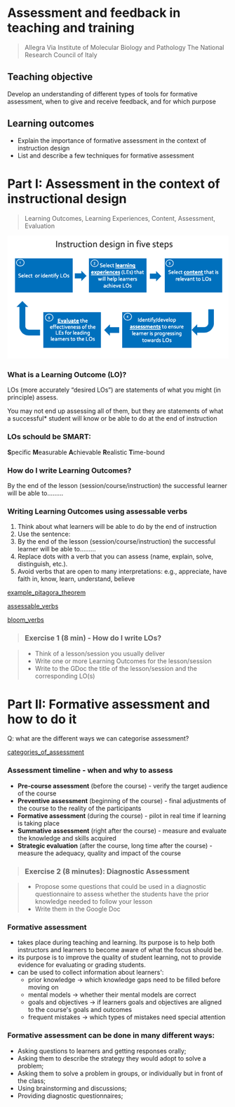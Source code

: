 # Assessment and feedback in teaching and training

> Allegra Via
> Institute of Molecular Biology and Pathology
> The National Research Council of Italy

## Teaching objective
Develop an understanding of different types of tools for formative assessment, when to give and receive feedback, and for which purpose

## Learning outcomes
- Explain the importance of formative assessment in the context of instruction design
- List and describe a few techniques for formative assessment

# Part I: Assessment in the context of instructional design 
> Learning Outcomes, Learning Experiences, Content, Assessment, Evaluation

![instruction_design](./images/instruction_design.png)

### What is a Learning Outcome (LO)?

LOs (more accurately “desired LOs”) are statements of what you might (in principle) assess. 

You may not end up assessing all of them, but they are statements of what a successful* student will know or be able to do at the end of instruction

### LOs schould be SMART:

**S**pecific
**M**easurable
**A**chievable
**R**ealistic
**T**ime-bound

### How do I write Learning Outcomes?

By the end of the lesson (session/course/instruction) the successful learner will be able to......... 

### Writing Learning Outcomes using assessable verbs

1. Think about what learners will be able to do by the end of instruction
2. Use the sentence: 
3. By the end of the lesson (session/course/instruction) the successful learner will be able to......... 
4. Replace dots with a verb that you can assess (name, explain, solve, distinguish, etc.).
5. Avoid verbs that are open to many interpretations: e.g., appreciate, have faith in, know, learn, understand, believe

[example_pitagora_theorem](./images/pitagora_theorem.png)

[assessable_verbs](./image/assessable_verbs.png)

[bloom_verbs](./images/bloom_verbs.png)

> ### Exercise 1 (8 min) - How do I write LOs?

> - Think of a lesson/session you usually deliver 
> - Write one or more Learning Outcomes for the lesson/session
> - Write to the GDoc the title of the lesson/session and the corresponding LO(s)

# Part II: Formative assessment and how to do it

Q: what are the different ways we can categorise assessment?

[categories_of_assessment](./images/assessment_categories.pg)

### Assessment timeline - when and why to assess

- **Pre-course assessment** (before the course) - verify the target audience of the course
- **Preventive assessment** (beginning of the course) - final adjustments of the course to the reality of the participants
- **Formative assessment** (during the course) - pilot in real time if learning is taking place
- **Summative assessment** (right after the course) - measure and evaluate the knowledge and skills acquired
- **Strategic evaluation** (after the course, long time after the course) - measure the adequacy, quality and impact of the course

> ### Exercise 2 (8 minutes): Diagnostic Assessment

> - Propose some questions that could be used in a diagnostic questionnaire to assess whether the students have the prior knowledge needed to follow your lesson
> - Write them in the Google Doc

### Formative assessment

- takes place during teaching and learning. Its purpose is to help both instructors and learners to become aware of what the focus should be.
- its purpose is to improve the quality of student learning, not to provide evidence for evaluating or grading students.
- can be used to collect information about learners':
    - prior knowledge -> which knowledge gaps need to be filled before moving on
    - mental models -> whether their mental models are correct
    - goals and objectives -> if learners goals and objectives are aligned to the course's goals and outcomes
    - frequent mistakes -> which types of mistakes need special attention

### Formative assessment can be done in many different ways:

- Asking questions to learners and getting responses orally;
- Asking them to describe the strategy they would adopt to solve a problem;
- Asking them to solve a problem in groups, or individually but in front of the class;
- Using brainstorming and discussions;
- Providing diagnostic questionnaires;





